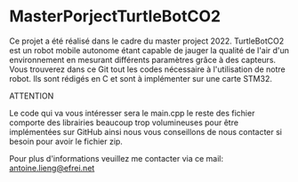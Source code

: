 # MasterPorjectTurtleBotCO2

Ce projet a été réalisé dans le cadre du master project 2022.
TurtleBotCO2 est un robot mobile autonome étant capable de jauger la qualité de l'air d'un environnement en mesurant différents paramètres grâce à des capteurs.
Vous trouverez dans ce Git tout les codes nécessaire à l'utilisation de notre robot. Ils sont rédigés en C et sont à implémenter sur une carte STM32.

ATTENTION 

Le code qui va vous intéresser sera le main.cpp
le reste des fichier comporte des librairies beaucoup trop volumineuses pour être implémentées sur GitHub ainsi nous vous conseillons de nous contacter si besoin pour avoir le fichier zip. 

Pour plus d'informations veuillez me contacter via ce mail: antoine.lieng@efrei.net

